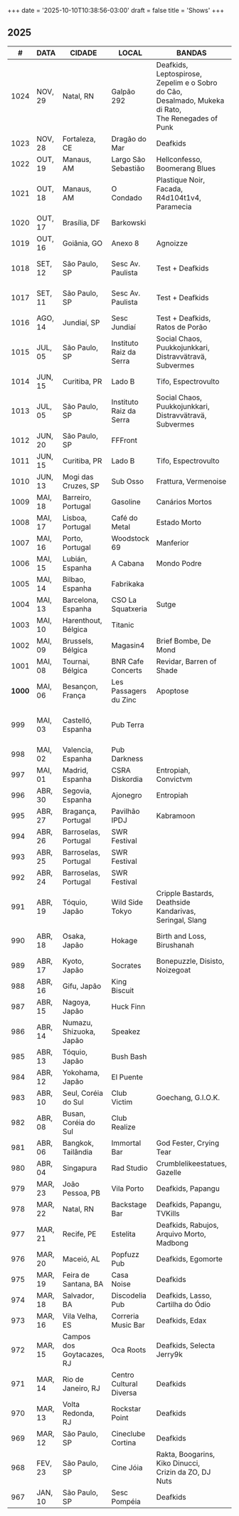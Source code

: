 +++
date = '2025-10-10T10:38:56-03:00'
draft = false
title = 'Shows'
+++

## 2025

<section class="table-wrapper">

<table>

<thead>
    <tr>
        <th>#</th>
        <th>DATA</th>
        <th>CIDADE</th>
        <th>LOCAL</th>
        <th>BANDAS</th>
        <th>+ INFO</th>
        </tr>
</thead>

<tbody>
    <tr>
        <td>1024</td>
        <td>NOV, 29</td>
        <td>Natal, RN</td>
        <td>Galpão 292</td>
        <td>Deafkids, Leptospirose,</br>Zepelim e o Sobro do Cão,</br>Desalmado, Mukeka di Rato,</br>The Renegades of Punk</td>
        <td>DEAFTEST</br>Festival DoSol</td>
    </tr>
    <tr>
        <td>1023</td>
        <td>NOV, 28</td>
        <td>Fortaleza, CE</td>
        <td>Dragão do Mar</td>
        <td>Deafkids</td>
        <td>DEAFTEST</td>
    </tr>
    <tr>
        <td>1022</td>
        <td>OUT, 19</td>
        <td>Manaus, AM</td>
        <td>Largo São Sebastião</td>
        <td>Hellconfesso, Boomerang Blues</td>
        <td></td>
    </tr>
    <tr>
        <td>1021</td>
        <td>OUT, 18</td>
        <td>Manaus, AM</td>
        <td>O Condado</td>
        <td>Plastique Noir, Facada, R4d104t1v4,<br>Paramecia</td>
        <td></td>
    </tr>
    <tr>
        <td>1020</td>
        <td>OUT, 17</td>
        <td>Brasília, DF</td>
        <td>Barkowski</td>
        <td></td>
        <td></td>
    </tr>
    <tr>
        <td>1019</td>
        <td>OUT, 16</td>
        <td>Goiânia, GO</td>
        <td>Anexo 8</td>
        <td>Agnoizze</td>
        <td></td>
    </tr>
    <tr>
        <td>1018</td>
        <td>SET, 12</td>
        <td>São Paulo, SP</td>
        <td>Sesc Av. Paulista</td>
        <td>Test + Deafkids</td>
        <td>Lançamento: "Sem Esperanças"</td>
    </tr>
    <tr>
        <td>1017</td>
        <td>SET, 11</td>
        <td>São Paulo, SP</td>
        <td>Sesc Av. Paulista</td>
        <td>Test + Deafkids</td>
        <td>Lançamento: "Sem Esperanças"</td>
    </tr>
    <tr>
        <td>1016</td>
        <td>AGO, 14</td>
        <td>Jundiaí, SP</td>
        <td>Sesc Jundiaí</td>
        <td>Test + Deafkids, Ratos de Porão</td>
        <td>DEAFTEST</td>
    </tr>
    <tr>
        <td>1015</td>
        <td>JUL, 05</td>
        <td>São Paulo, SP</td>
        <td>Instituto Raiz da Serra</td>
        <td>Social Chaos, Puukkojunkkari,</br> Distravvätravä, Subvermes</td>
        <td></td>
    </tr>
    <tr>
        <td>1014</td>
        <td>JUN, 15</td>
        <td>Curitiba, PR</td>
        <td>Lado B</td>
        <td>Tifo, Espectrovulto</td>
        <td></td>
    </tr>
    <tr>
        <td>1013</td>
        <td>JUL, 05</td>
        <td>São Paulo, SP</td>
        <td>Instituto Raiz da Serra</td>
        <td>Social Chaos, Puukkojunkkari,</br> Distravvätravä, Subvermes</td>
        <td></td>
    </tr>
    <tr>
        <td>1012</td>
        <td>JUN, 20</td>
        <td>São Paulo, SP</td>
        <td>FFFront</td>
        <td></td>
        <td></td>
    </tr>
    <tr>
        <td>1011</td>
        <td>JUN, 15</td>
        <td>Curitiba, PR</td>
        <td>Lado B</td>
        <td>Tifo, Espectrovulto</td>
        <td></td>
    </tr>
    <tr>
        <td>1010</td>
        <td>JUN, 13</td>
        <td>Mogi das Cruzes, SP</td>
        <td>Sub Osso</td>
        <td>Frattura, Vermenoise</td>
        <td></td>
    </tr>
    <tr>
        <td>1009</td>
        <td>MAI, 18</td>
        <td>Barreiro, Portugal</td>
        <td>Gasoline</td>
        <td>Canários Mortos</td>
        <td>Europa 2025</td>
    </tr>
    <tr>
        <td>1008</td>
        <td>MAI, 17</td>
        <td>Lisboa, Portugal</td>
        <td>Café do Metal</td>
        <td>Estado Morto</td>
        <td>Europa 2025</td>
    </tr>
    <tr>
        <td>1007</td>
        <td>MAI, 16</td>
        <td>Porto, Portugal</td>
        <td>Woodstock 69</td>
        <td>Manferior</td>
        <td>Europa 2025</td>
    </tr>
    <tr>
        <td>1006</td>
        <td>MAI, 15</td>
        <td>Lubián, Espanha</td>
        <td>A Cabana</td>
        <td>Mondo Podre</td>
        <td>Europa 2025</td>
    </tr>
    <tr>
        <td>1005</td>
        <td>MAI, 14</td>
        <td>Bilbao, Espanha</td>
        <td>Fabrikaka</td>
        <td></td>
        <td>Europa 2025</td>
    </tr>
    <tr>
        <td>1004</td>
        <td>MAI, 13</td>
        <td>Barcelona, Espanha</td>
        <td>CSO La Squatxeria</td>
        <td>Sutge</td>
        <td>Europa 2025</td>
    </tr>
    <tr>
        <td>1003</td>
        <td>MAI, 10</td>
        <td>Harenthout, Bélgica</td>
        <td>Titanic</td>
        <td></td>
        <td>Europa 2025</td>
    </tr>
    <tr>
        <td>1002</td>
        <td>MAI, 09</td>
        <td>Brussels, Bélgica</td>
        <td>Magasin4</td>
        <td>Brief Bombe, De Mond</td>
        <td>Europa 2025</td>
    </tr>
    <tr>
        <td>1001</td>
        <td>MAI, 08</td>
        <td>Tournai, Bélgica</td>
        <td>BNR Cafe Concerts</td>
        <td>Revidar, Barren of Shade</td>
        <td>Europa 2025</td>
    </tr>
    <tr>
        <td><b>1000</b></td>
        <td>MAI, 06</td>
        <td>Besançon, França</td>
        <td>Les Passagers du Zinc</td>
        <td>Apoptose</td>
        <td>Europa 2025</td>
    </tr>
    <tr>
        <td>999</td>
        <td>MAI, 03</td>
        <td>Castelló, Espanha</td>
        <td>Pub Terra</td>
        <td></td>
        <td>Festival Vástagos 84</br>Europa 2025</td>
    </tr>
    <tr>
        <td>998</td>
        <td>MAI, 02</td>
        <td>Valencia, Espanha</td>
        <td>Pub Darkness</td>
        <td></td>
        <td>Europa 2025</td>
    </tr>
    <tr>
        <td>997</td>
        <td>MAI, 01</td>
        <td>Madrid, Espanha</td>
        <td>CSRA Diskordia</td>
        <td>Entropiah, Convictvm</td>
        <td>Europa 2025</td>
    </tr>
    <tr>
        <td>996</td>
        <td>ABR, 30</td>
        <td>Segovia, Espanha</td>
        <td>Ajonegro</td>
        <td>Entropiah</td>
        <td>Europa 2025</td>
    </tr>
    <tr>
        <td>995</td>
        <td>ABR, 27</td>
        <td>Bragança, Portugal</td>
        <td>Pavilhão IPDJ</td>
        <td>Kabramoon</td>
        <td>Europa 2025</td>
    </tr>
    <tr>
        <td>994</td>
        <td>ABR, 26</td>
        <td>Barroselas, Portugal</td>
        <td>SWR Festival</td>
        <td></td>
        <td>Europa 2025</td>
    </tr>
        <td>993</td>
        <td>ABR, 25</td>
        <td>Barroselas, Portugal</td>
        <td>SWR Festival</td>
        <td></td>
        <td>Europa 2025</td>
    </tr>
    <tr>
        <td>992</td>
        <td>ABR, 24</td>
        <td>Barroselas, Portugal</td>
        <td>SWR Festival</td>
        <td></td>
        <td>Europa 2025</td>
    </tr>
    <tr>
        <td>991</td>
        <td>ABR, 19</td>
        <td>Tóquio, Japão</td>
        <td>Wild Side Tokyo</td>
        <td>Cripple Bastards, Deathside</br>Kandarivas, Seringal, Slang</td>
        <td>Gekko Fest</br>Ásia 2025</td>
    </tr>
    <tr>
        <td>990</td>
        <td>ABR, 18</td>
        <td>Osaka, Japão</td>
        <td>Hokage</td>
        <td>Birth and Loss, Birushanah</td>
        <td>Karasu Killer Inferno</br>Ásia 2025</td>
    </tr>
    <tr>
        <td>989</td>
        <td>ABR, 17</td>
        <td>Kyoto, Japão</td>
        <td>Socrates</td>
        <td>Bonepuzzle, Disisto,</br>Noizegoat</td>
        <td>Ásia 2025</td>
    </tr>
    <tr>
        <td>988</td>
        <td>ABR, 16</td>
        <td>Gifu, Japão</td>
        <td>King Biscuit</td>
        <td></td>
        <td>Ásia 2025</td>
    </tr>
    <tr>
        <td>987</td>
        <td>ABR, 15</td>
        <td>Nagoya, Japão</td>
        <td>Huck Finn</td>
        <td></td>
        <td>Ásia 2025</td>
    </tr>
    <tr>
        <td>986</td>
        <td>ABR, 14</td>
        <td>Numazu, Shizuoka, Japão</td>
        <td>Speakez</td>
        <td></td>
        <td>Ásia 2025</td>
    </tr>
    <tr>
        <td>985</td>
        <td>ABR, 13</td>
        <td>Tóquio, Japão</td>
        <td>Bush Bash</td>
        <td></td>
        <td>Ásia 2025</td>
    </tr>
    <tr>
        <td>984</td>
        <td>ABR, 12</td>
        <td>Yokohama, Japão</td>
        <td>El Puente</td>
        <td></td>
        <td>Ásia 2025</td>
    </tr>
    <tr>
        <td>983</td>
        <td>ABR, 10</td>
        <td>Seul, Coréia do Sul</td>
        <td>Club Victim</td>
        <td>Goechang, G.I.O.K.</td>
        <td>Ásia 2025</td>
    </tr>
    <tr>
        <td>982</td>
        <td>ABR, 08</td>
        <td>Busan, Coréia do Sul</td>
        <td>Club Realize</td>
        <td></td>
        <td>Ásia 2025</td>
    </tr>
    <tr>
        <td>981</td>
        <td>ABR, 06</td>
        <td>Bangkok, Tailândia</td>
        <td>Immortal Bar</td>
        <td>God Fester, Crying Tear</td>
        <td>Ásia 2025</td>
    </tr>
    <tr>
        <td>980</td>
        <td>ABR, 04</td>
        <td>Singapura</td>
        <td>Rad Studio</td>
        <td>Crumblelikeestatues, Gazelle</td>
        <td>Ásia 2025</td>
    </tr>
    <tr>
        <td>979</td>
        <td>MAR, 23</td>
        <td>João Pessoa, PB</td>
        <td>Vila Porto</td>
        <td>Deafkids, Papangu</td>
        <td>No Hope Tour V</td>
    </tr>
    <tr>
        <td>978</td>
        <td>MAR, 22</td>
        <td>Natal, RN</td>
        <td>Backstage Bar</td>
        <td>Deafkids, Papangu,</br>TVKills</td>
        <td>No Hope Tour V</td>
    </tr>
    <tr>
        <td>977</td>
        <td>MAR, 21</td>
        <td>Recife, PE</td>
        <td>Estelita</td>
        <td>Deafkids, Rabujos,</br>Arquivo Morto, Madbong</td>
        <td>No Hope Tour V</td>
    </tr>
    <tr>
        <td>976</td>
        <td>MAR, 20</td>
        <td>Maceió, AL</td>
        <td>Popfuzz Pub</td>
        <td>Deafkids, Egomorte</td>
        <td>No Hope Tour V</td>
    </tr>
    <tr>
        <td>975</td>
        <td>MAR, 19</td>
        <td>Feira de Santana, BA</td>
        <td>Casa Noise</td>
        <td>Deafkids</td>
        <td>No Hope Tour V</td>
    </tr>
    <tr>
        <td>974</td>
        <td>MAR, 18</td>
        <td>Salvador, BA</td>
        <td>Discodelia Pub</td>
        <td>Deafkids, Lasso,</br>Cartilha do Ódio</td>
        <td>No Hope Tour V</td>
    </tr>
    <tr>
        <td>973</td>
        <td>MAR, 16</td>
        <td>Vila Velha, ES</td>
        <td>Correria Music Bar</td>
        <td>Deafkids, Edax</td>
        <td>No Hope Tour V</td>
    </tr>
    <tr>
        <td>972</td>
        <td>MAR, 15</td>
        <td>Campos dos Goytacazes, RJ</td>
        <td>Oca Roots</td>
        <td>Deafkids, Selecta Jerry9k</td>
        <td>No Hope Tour V</td>
    </tr>
    <tr>
        <td>971</td>
        <td>MAR, 14</td>
        <td>Rio de Janeiro, RJ</td>
        <td>Centro Cultural Diversa</td>
        <td>Deafkids</td>
        <td>No Hope Tour V</td>
    </tr>
    <tr>
        <td>970</td>
        <td>MAR, 13</td>
        <td>Volta Redonda, RJ</td>
        <td>Rockstar Point</td>
        <td>Deafkids</td>
        <td>No Hope Tour V</td>
    </tr>
    <tr>
        <td>969</td>
        <td>MAR, 12</td>
        <td>São Paulo, SP</td>
        <td>Cineclube Cortina</td>
        <td>Deafkids</td>
        <td>No Hope Tour V</td>
    </tr>
    <tr>
        <td>968</td>
        <td>FEV, 23</td>
        <td>São Paulo, SP</td>
        <td>Cine Jóia</td>
        <td>Rakta, Boogarins,</br>Kiko Dinucci,</br>Crizin da ZO, DJ Nuts</td>
        <td>Festival Cecília Viva</td>
    </tr>
    <tr>
        <td>967</td>
        <td>JAN, 10</td>
        <td>São Paulo, SP</td>
        <td>Sesc Pompéia</td>
        <td>Deafkids</td>
        <td>DEAFTEST</td>
    </tr>

</tbody>

</table>

</section>
